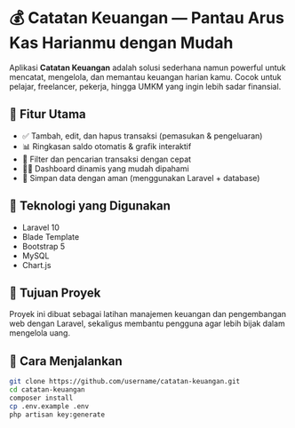 # 💰 Catatan Keuangan — Pantau Arus Kas Harianmu dengan Mudah  

Aplikasi **Catatan Keuangan** adalah solusi sederhana namun powerful untuk mencatat, mengelola, dan memantau keuangan harian kamu. Cocok untuk pelajar, freelancer, pekerja, hingga UMKM yang ingin lebih sadar finansial.

## 🔹 Fitur Utama  
- ✅ Tambah, edit, dan hapus transaksi (pemasukan & pengeluaran)  
- 📊 Ringkasan saldo otomatis & grafik interaktif  
- 🔎 Filter dan pencarian transaksi dengan cepat  
- 🕵️‍♂️ Dashboard dinamis yang mudah dipahami  
- 💾 Simpan data dengan aman (menggunakan Laravel + database)

## 🔹 Teknologi yang Digunakan  
- Laravel 10  
- Blade Template  
- Bootstrap 5  
- MySQL  
- Chart.js

## 🔹 Tujuan Proyek  
Proyek ini dibuat sebagai latihan manajemen keuangan dan pengembangan web dengan Laravel, sekaligus membantu pengguna agar lebih bijak dalam mengelola uang.

## 🚀 Cara Menjalankan
```bash
git clone https://github.com/username/catatan-keuangan.git
cd catatan-keuangan
composer install
cp .env.example .env
php artisan key:generate

